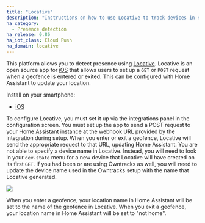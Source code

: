 ```yaml
---
title: "Locative"
description: "Instructions on how to use Locative to track devices in Home Assistant."
ha_category:
  - Presence detection
ha_release: 0.86
ha_iot_class: Cloud Push
ha_domain: locative
---
```


This platform allows you to detect presence using [Locative](https://www.locative.app/). Locative is an open source app for [iOS](https://apps.apple.com/us/app/locative/id725198453?ign-mpt=uo%3D4) that allows users to set up a `GET` or `POST` request when a geofence is entered or exited. This can be configured with Home Assistant to update your location.

Install on your smartphone:

- [iOS](https://apps.apple.com/us/app/locative/id725198453?ign-mpt=uo%3D4)

To configure Locative, you must set it up via the integrations panel in the configuration screen. You must set up the app to send a POST request to your Home Assistant instance at the webhook URL provided by the integration during setup. When you enter or exit a geofence, Locative will send the appropriate request to that URL, updating Home Assistant. You are not able to specify a device name in Locative. Instead, you will need to look in your `dev-state` menu for a new device that Locative will have created on its first `GET`. If you had been or are using Owntracks as well, you will need to update the device name used in the Owntracks setup with the name that Locative generated.

<p class='img'>
  <img src='/images/screenshots/locative.png'/>
</p>

When you enter a geofence, your location name in Home Assistant will be set to the name of the geofence in Locative. When you exit a geofence, your location name in Home Assistant will be set to "not home".
